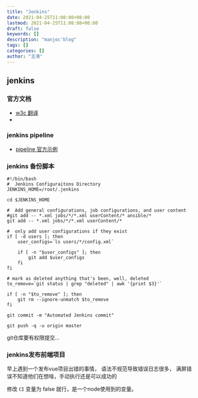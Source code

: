 ```yaml
---
title: "Jenkins"
date: 2021-04-25T11:08:08+08:00
lastmod: 2021-04-25T11:08:08+08:00
draft: false
keywords: []
description: "manjoc'blog"
tags: []
categories: []
author: "王清"
---
```


## jenkins

### 官方文档

- [w3c 翻译](https://www.w3cschool.cn/jenkins/)
- 

### jenkins pipeline

- [pipeline 官方示例](https://www.jenkins.io/doc/book/pipeline/getting-started/)

### jenkins 备份脚本

```shell
#!/bin/bash  
#  Jenkins Configuraitons Directory  
JENKINS_HOME=/root/.jenkins

cd $JENKINS_HOME  
  
#  Add general configurations, job configurations, and user content  
#git add -- *.xml jobs/*/*.xml userContent/* ansible/*  
git add -- *.xml jobs/*/*.xml userContent/*
  
#  only add user configurations if they exist  
if [ -d users ]; then  
    user_configs=`ls users/*/config.xml`  
      
    if [ -n "$user_configs" ]; then  
        git add $user_configs  
    fi  
fi  
  
# mark as deleted anything that's been, well, deleted  
to_remove=`git status | grep "deleted" | awk '{print $3}'`  
  
if [ -n "$to_remove" ]; then  
    git rm --ignore-unmatch $to_remove  
fi  
  
git commit -m "Automated Jenkins commit"  

git push -q -u origin master  
```

git仓库要有权限提交...

### jenkins发布前端项目

早上遇到一个发布vue项目出错的事情， 语法不规范导致错误日志很多， 满屏错误不知道他们在想啥，手动执行还是可以成功的

修改 `CI` 变量为 false 就行，是一个node使用到的变量。
